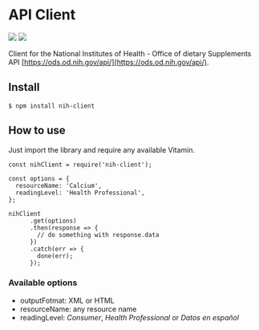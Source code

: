 # API Client

[![](https://img.shields.io/github/license/feardarkness/nih-client.svg)](https://github.com/feardarkness/nih-client) [![](https://img.shields.io/npm/v/nih-client/latest.svg)](https://github.com/feardarkness/nih-client)

Client for the National Institutes of Health - Office of dietary Supplements API [https://ods.od.nih.gov/api/](https://ods.od.nih.gov/api/).

## Install

```
$ npm install nih-client
```

## How to use

Just import the library and require any available Vitamin.

```
const nihClient = require('nih-client');

const options = {
  resourceName: 'Calcium',
  readingLevel: 'Health Professional',
};

nihClient
      .get(options)
      .then(response => {
        // do something with response.data
      })
      .catch(err => {
        done(err);
      });
```

### Available options

- outputFotmat: XML or HTML
- resourceName: any resource name
- readingLevel: _Consumer_, _Health Professional_ or _Datos en español_
